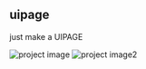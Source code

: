 ## uipage

just make a UIPAGE


![project image](https://user-images.githubusercontent.com/72166353/103853381-ed085580-50d3-11eb-898e-d0ea73330d20.jpeg)
![project image2](https://user-images.githubusercontent.com/72166353/103853393-f396cd00-50d3-11eb-8211-2ba9f61c4229.jpeg)
